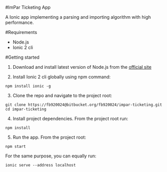 #ImPar Ticketing App

A Ionic app implementing a parsing and importing algorithm with high performance. 

#Requirements

* Node.js
* Ionic 2 cli

#Getting started

1) Download and install latest version of Node.js from the [official site](https://nodejs.org/it/)

2) Install Ionic 2 cli globally using npm command: 
```
npm install ionic -g
```

3) Clone the repo and navigate to the project root:

```
git clone https://fb920024@bitbucket.org/fb920024/impar-ticketing.git
cd impar-ticketing
```

4) Install project dependencies. From the project root run: 
```
npm install
```

5) Run the app. From the project root:
```
npm start
```
For the same purpose, you can equally run:
```
ionic serve --address localhost
```